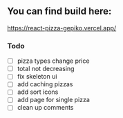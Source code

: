 ## You can find build here:
https://react-pizza-gepiko.vercel.app/

### Todo


- [ ] pizza types change price
- [ ] total not decreasing
- [ ] fix skeleton ui
- [ ] add caching pizzas
- [ ] add sort icons
- [ ] add page for single pizza
- [ ] clean up comments
